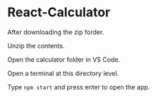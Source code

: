 # React-Calculator

After downloading the zip forder.

Unzip the contents.

Open the calculator folder in VS Code.

Open a terminal at this directory level.

Type ```npm start``` and press enter to open the app.